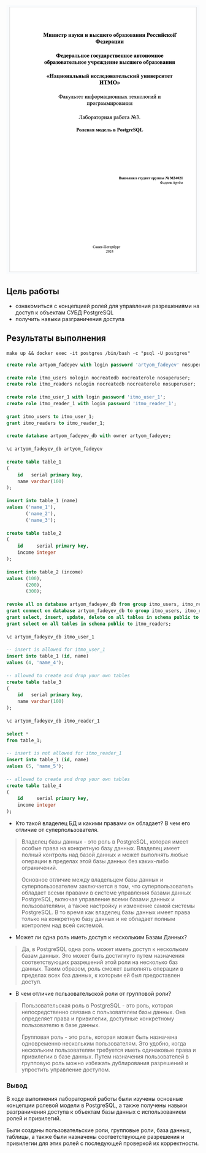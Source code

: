![](./docs/me.png)

## Цель работы

- ознакомиться с концепцией ролей для управления разрешениями на доступ к объектам СУБД PostgreSQL
- получить навыки разграничения доступа

## Результаты выполнения

```shell
make up && docker exec -it postgres /bin/bash -c "psql -U postgres"
```

```sql
create role artyom_fadeyev with login password 'artyom_fadeyev' nosuperuser;

create role itmo_users nologin nocreatedb nocreaterole nosuperuser;
create role itmo_readers nologin nocreatedb nocreaterole nosuperuser;

create role itmo_user_1 with login password 'itmo_user_1';
create role itmo_reader_1 with login password 'itmo_reader_1';

grant itmo_users to itmo_user_1;
grant itmo_readers to itmo_reader_1;

create database artyom_fadeyev_db with owner artyom_fadeyev;

\c artyom_fadeyev_db artyom_fadeyev

create table table_1
(
    id   serial primary key,
    name varchar(100)
);

insert into table_1 (name)
values ('name_1'),
       ('name_2'),
       ('name_3');

create table table_2
(
    id     serial primary key,
    income integer
);

insert into table_2 (income)
values (100),
       (200),
       (300);

revoke all on database artyom_fadeyev_db from group itmo_users, itmo_readers;
grant connect on database artyom_fadeyev_db to group itmo_users, itmo_readers;
grant select, insert, update, delete on all tables in schema public to itmo_users;
grant select on all tables in schema public to itmo_readers;

\c artyom_fadeyev_db itmo_user_1

-- insert is allowed for itmo_user_1
insert into table_1 (id, name)
values (4, 'name_4');

-- allowed to create and drop your own tables
create table table_3
(
    id   serial primary key,
    name varchar(100)
);

\c artyom_fadeyev_db itmo_reader_1

select *
from table_1;

-- insert is not allowed for itmo_reader_1
insert into table_1 (id, name)
values (5, 'name_5');

-- allowed to create and drop your own tables
create table table_4
(
    id     serial primary key,
    income integer
);
```

- Кто такой владелец БД и какими правами он обладает? В чем его отличие от суперпользователя.

> Владелец базы данных - это роль в PostgreSQL, которая имеет особые права на конкретную базу данных. Владелец имеет
> полный контроль над базой данных и может выполнять любые операции в пределах этой базы данных без каких-либо
> ограничений.
>
> Основное отличие между владельцем базы данных и суперпользователем заключается в том, что суперпользователь обладает
> всеми правами в системе управления базами данных PostgreSQL, включая управление всеми базами данных
> и пользователями, а также настройку и изменение самой системы PostgreSQL. В то время как владелец базы данных имеет
> права только на конкретную базу данных и не обладает полным контролем над всей системой.

- Может ли одна роль иметь доступ к нескольким Базам Данных?

> Да, в PostgreSQL одна роль может иметь доступ к нескольким базам данных. Это может быть достигнуто путем назначения
> соответствующих разрешений этой роли на несколько баз данных. Таким образом, роль сможет выполнять операции в пределах
> всех баз данных, к которым ей был предоставлен доступ.

- В чем отличие пользовательской роли от групповой роли?

> Пользовательская роль в PostgreSQL - это роль, которая непосредственно связана с пользователем базы данных. Она
> определяет права и привилегии, доступные конкретному пользователю в базе данных.
>
> Групповая роль - это роль, которая может быть назначена одновременно нескольким пользователям. Это удобно, когда
> нескольким пользователям требуется иметь одинаковые права и привилегии в базе данных. Путем назначения пользователей в
> групповую роль можно избежать дублирования разрешений и упростить управление доступом.

### Вывод

В ходе выполнения лабораторной работы были изучены основные концепции ролевой модели в PostgreSQL, а также получены
навыки разграничения доступа к объектам базы данных с использованием ролей и привилегий.

Были созданы пользовательские роли, групповые роли, база данных, таблицы, а также были назначены соответствующие
разрешения и привилегии для этих ролей с последующей проверкой их корректности.